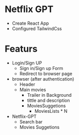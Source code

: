 # Netflix GPT

- Create React App
- Configured TailwindCss

# Featurs

- Login/Sign UP
  - Sign in/Sign up Form
  - Redirect to browser page
- browser (after authentication)
  - Header
  - Main movies
    - Trailer in Background
    - tittle and description
    - MoviesSuggetions
      - MoviesLists \* N
- Netflix-GPT
  - Search bar
  - Movies Suggetions
